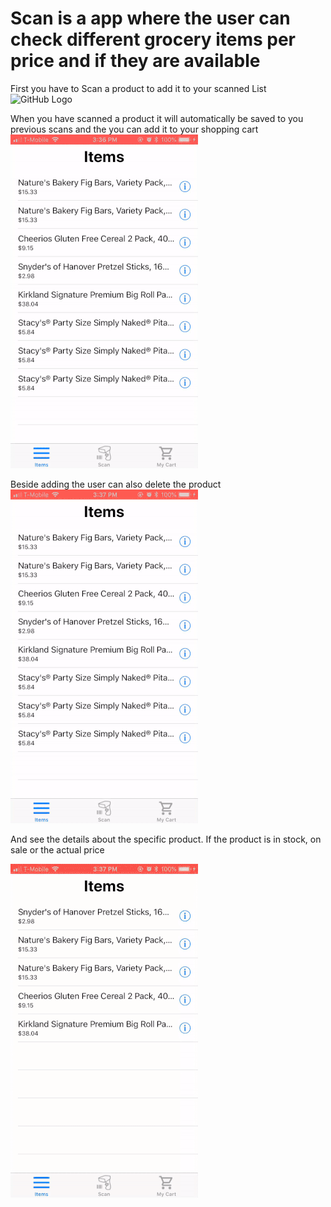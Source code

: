 # Scan is a app where the user can check different grocery items per price and if they are available
First you have to Scan a product to add it to your scanned List
![GitHub Logo](/Video/scanItem.gif)

When you have scanned a product it will automatically be saved to you previous scans and the you can add it to your shopping cart
![GitHub Logo](/Video/addToCart.gif)

Beside adding the user can also delete the product 
![GitHub Logo](/Video/deleteItem.gif)

And see the details about the specific product. If the product is in stock, on sale or the actual price

![GitHub Logo](/Video/infoAboutItem.gif)
